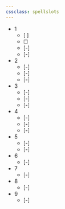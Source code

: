```yaml
---
cssclass: spellslots
---
```


- 1
	- [ ] 
	- [ ] 
	- [-] 
	- [-] 
-  2
	- [-] 
	- [-] 
	- [-] 
-  3
	- [-] 
	- [-] 
	- [-] 
-  4
	- [-] 
	- [-] 
	- [-] 
-  5
	- [-] 
	- [-] 
- 6
	- [-] 
- 7
	- [-] 
- 8
	- [-] 
- 9
	- [-] 